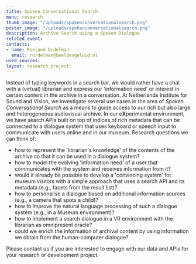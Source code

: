 ```yaml
---
title: Spoken Conversational Search
menu: research
thumb_image: "/uploads/spokenconversationalsearch.png"
poster_image: "/uploads/spokenconversationalsearch.png"
description: Archive Search using a Spoken Dialogue
related_event: 
contacts:
- name: Roeland Ordelman
  email: rordelman@beeldengeluid.nl
used_sources: 
layout: research_project
---
```


Instead of typing keywords in a search bar, we would rather have a chat with a (virtual) librarian and express our 'information need' or interest in certain content in the archive in a conversation. At Netherlands Institute for Sound and Vision, we investigate several use cases in the area of *Spoken Conversational Search* as a means to guide access to our rich but also large and heterogeneous audiovisual archive. In our e**X**perimental environment, we have search APIs built on top of indices of rich metadata that can be connected to a dialogue system that uses keyboard or speech input to communicate with users online and in our museum. Research questions we can think of:

- how to represent the 'librarian's knowledge' of the contents of the archive so that it can be used in a dialogue system?
- how to model the evolving 'information need' of a user that communicates with the system and receives information from it? 
- would it already be possible to develop a 'convincing system' for museum visitors with a simple approach that uses a search API and its metadata (e.g., facets from the result list)? 
- how to personalise a dialogue based on additional information sources (e.g., a camera that spots a child)?
- how to improve the natural language processing of such a dialogue system (e.g., in a Museum environment)?
- how to implement a search dialogue in a VR environment with the librarian as omnipresent oracle?
- could we enrich the information of archival content by using information we obtain from the human-computer dialogue?

Please contact us if you are interested to engage with our data and APIs for your research or development project.


